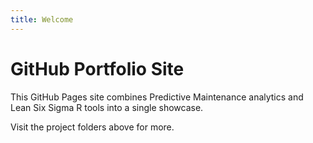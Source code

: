 ```yaml
---
title: Welcome
---
```


# GitHub Portfolio Site

This GitHub Pages site combines Predictive Maintenance analytics and Lean Six Sigma R tools into a single showcase.

Visit the project folders above for more.
